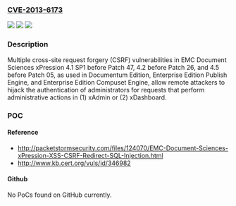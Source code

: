 ### [CVE-2013-6173](https://cve.mitre.org/cgi-bin/cvename.cgi?name=CVE-2013-6173)
![](https://img.shields.io/static/v1?label=Product&message=n%2Fa&color=blue)
![](https://img.shields.io/static/v1?label=Version&message=n%2Fa&color=blue)
![](https://img.shields.io/static/v1?label=Vulnerability&message=n%2Fa&color=brighgreen)

### Description

Multiple cross-site request forgery (CSRF) vulnerabilities in EMC Document Sciences xPression 4.1 SP1 before Patch 47, 4.2 before Patch 26, and 4.5 before Patch 05, as used in Documentum Edition, Enterprise Edition Publish Engine, and Enterprise Edition Compuset Engine, allow remote attackers to hijack the authentication of administrators for requests that perform administrative actions in (1) xAdmin or (2) xDashboard.

### POC

#### Reference
- http://packetstormsecurity.com/files/124070/EMC-Document-Sciences-xPression-XSS-CSRF-Redirect-SQL-Injection.html
- http://www.kb.cert.org/vuls/id/346982

#### Github
No PoCs found on GitHub currently.

